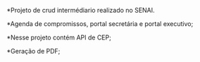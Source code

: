 *Projeto de crud intermédiario realizado no SENAI.

*Agenda de compromissos, portal secretária e portal executivo;

*Nesse projeto contém API de CEP;

*Geração de PDF;